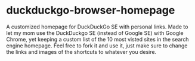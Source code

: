 # duckduckgo-browser-homepage
A customized homepage for DuckDuckGo SE with personal links.
Made to let my mom use the DuckDuckgo SE (instead of Google SE) with Google Chrome, yet keeping a custom list of the 10 most visted sites in the search engine homepage.
Feel free to fork it and use it, just make sure to change the links and images of the shortcuts to whatever you desire.
